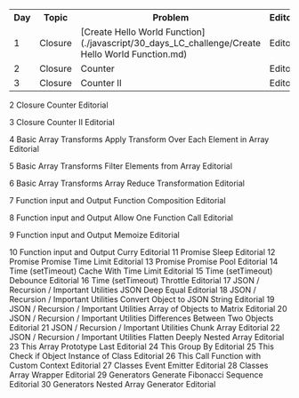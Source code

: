 <table>
<tr><th>Day</th><th>Topic</th><th>Problem</th><th>Editorial</th></tr>
<tr><td>1</td><td>Closure</td><td>[Create Hello World Function](./javascript/30_days_LC_challenge/Create Hello World Function.md)</td><td>Editorial</td></tr>
<tr><td>2</td><td>Closure</td><td>Counter</td><td>Editorial</td></tr>
<tr><td>3</td><td>Closure</td><td>Counter II</td><td>Editorial</td></tr>
</table>


2	Closure	Counter	Editorial

3 Closure Counter II Editorial

4 Basic Array Transforms Apply Transform Over Each Element in Array Editorial

5 Basic Array Transforms Filter Elements from Array Editorial

6 Basic Array Transforms Array Reduce Transformation Editorial

7 Function input and Output Function Composition Editorial

8 Function input and Output Allow One Function Call Editorial

9 Function input and Output Memoize Editorial

10 Function input and Output Curry Editorial
11 Promise Sleep Editorial
12 Promise Promise Time Limit Editorial
13 Promise Promise Pool Editorial
14 Time (setTimeout) Cache With Time Limit Editorial
15 Time (setTimeout) Debounce Editorial
16 Time (setTimeout) Throttle Editorial
17 JSON / Recursion / Important Utilities JSON Deep Equal Editorial
18 JSON / Recursion / Important Utilities Convert Object to JSON String Editorial
19 JSON / Recursion / Important Utilities Array of Objects to Matrix Editorial
20 JSON / Recursion / Important Utilities Differences Between Two Objects Editorial
21 JSON / Recursion / Important Utilities Chunk Array Editorial
22 JSON / Recursion / Important Utilities Flatten Deeply Nested Array Editorial
23 This Array Prototype Last Editorial
24 This Group By Editorial
25 This Check if Object Instance of Class Editorial
26 This Call Function with Custom Context Editorial
27 Classes Event Emitter Editorial
28 Classes Array Wrapper Editorial
29 Generators Generate Fibonacci Sequence Editorial
30 Generators Nested Array Generator Editorial
